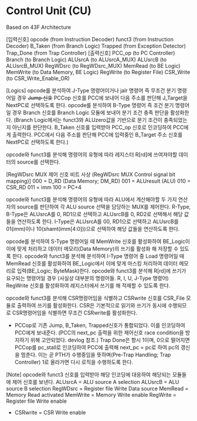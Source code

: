 # Control Unit (CU)
Based on 43F Architecture

[입력신호]
opcode      (from Instruction Decoder)
funct3      (from Instruction Decoder)
B_Taken     (from Branch Logic)
Trapped     (from Exception Detector)
Trap_Done   (from Trap Controller)
[출력신호]
PCC_op      (to PC Controller)
Branch      (to Branch Logic)
ALUsrcA     (to ALUsrcA_MUX)
ALUsrcB     (to ALUsrcB_MUX)
RegWDsrc    (to RegWDsrc_MUX)
MemRead     (to BE Logic)
MemWrite    (to Data Memory, BE Logic)
RegWrite    (to Register File)
CSR_Write   (to CSR_Write_Enable_OR)

[Logics]
opcode를 분석하여 J-Type 명령어이거나 jalr 명령어 즉 무조건 분기 명령어일 경우 ~~Jump 신호~~ PCCop 신호를 PCC에 보내어 다음 주소를 판단해 J_Target을 NextPC로 선택하도록 한다. 
opcode를 분석하여 B-Type 명령어 즉 조건 분기 명령어일 경우 Branch 신호를 Branch Logic 모듈에 보내어 분기 조건 충족 판단을 활성화한다. 
(Branch Logic에서는 funct3와 ALUzero값을 기반으로 분기 조건이 충족되었는지 아닌지를 판단한다. 
B_Taken 신호를 입력받아 PCC_op 신호로 인코딩하여 PCC에게 출력한다. PCC에서 다음 주소를 판단해 PCC에 입력중인 B_Target 주소 신호를 NextPC로 선택하도록 한다.)

opcode와 funct3를 분석해 명령어의 유형에 따라 레지스터 R[rd]에 쓰여져야할 데이터의 source를 선택한다. 

[RegWDsrc MUX 제어 신호 비트 사상 (RegWDsrc MUX Control signal bit mapping)]
000 = D_RD (Data Memory; DM_RD)
001 = ALUresult (ALU)
010 = CSR_RD
011 = imm
100 = PC+4

opcode와 funct3를 분석해 명령어의 유형에 따라 ALU에서 계산해야할 두 가지 연산자의 source를 판단하여 각 ALU source 선택을 담당하는 MUX를 제어한다.
R-Type, B-Type은 ALUsrcA를 0, RD1으로 선택하고 ALUsrcB를 0, RD2로 선택해서 해당 값들을 연산하도록 한다.
I-Type은 ALUsrcA를 00, RD1으로 선택하고 ALUsrcB를 01(imm)이나 10(shamt(imm[4:0]))으로 선택하여 해당 값들을 연산하도록 한다.

opcode를 분석하여 S-Type 명령어일 때 MemWrite 신호를 활성화하여 BE_Logic이 이에 맞게 처리하고 데이터 메모리(Data Memory)의 쓰기를 활성화 해 저장할 수 있도록 한다. 
opcode와 funct3를 분석해 분석하여 I-Type 명령어 중 Load 명령어일 때 MemRead 신호를 활성화하여 BE_Logic에서 이에 맞게 마스킹 처리하여 데이터 메모리로 입력(BE_Logic; ByteMask)한다. 
opcode와 funct3를 분석해 R[rd]에 쓰기가 요구되는 명령어일 경우 (사실상 대부분의 명령어들. R, I, U, J-Type 명령어) RegWrite 신호를 활성화하여 레지스터에서 쓰기를 해 적재할 수 있도록 한다. 

opcode와 funct3를 분석해 CSR명령어임을 식별하고 CSRwrite 신호를 CSR_File 모듈로 출력하여 쓰기를 활성화한다.
CSR은 기본적으로 읽기와 쓰기가 동시에 수행되므로 CSR명령어임을 식별하면 무조건 CSRwrite를 활성화한다. 

+ PCCop로 기존 Jump, B_Taken, Trapped신호가 통합되었다. 이를 인코딩하여 PCC에게 보내준다. (PCC의 next_pc 출력을 위한 제어신호 race condition을 방지하기 위해 고안되었다. devlog 참조.)
Trap Done은 항시 1이며, 0으로 떨어지면 PCCop를 pc_stall로 인코딩하여 PCC에 출력해 next_pc = pc로 하여 pc의 갱신을 멈춘다.
이는 곧 PTH가 수행중임을 뜻하며(Pre-Trap Handling; Trap Controller) 1로 올라가면 다시 로직을 수행하도록 한다. 

[Note]
opcode와 funct3 신호를 입력받아 해당 인코딩에 대응하여 해당되는 모듈들에 제어 신호를 보낸다.
ALUsrcA     = ALU source A selection
ALUsrcB     = ALU source B selection
RegWDsrc    = Register file Write Data source
MemRead     = Memory Read activated
MemWrite    = Memory Write enable
RegWrite    = Register file Write enable
+ CSRwrite    = CSR Write enable
